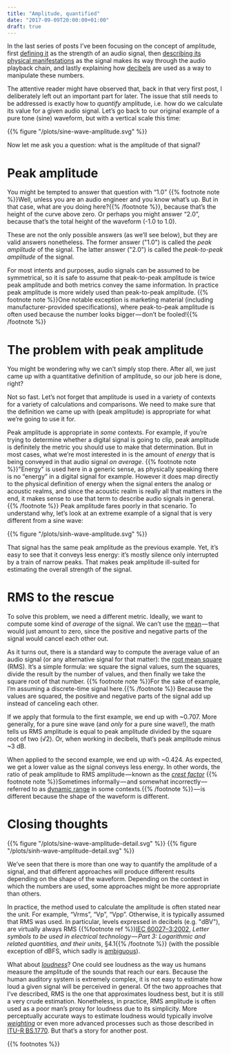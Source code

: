 ```yaml
---
title: "Amplitude, quantified"
date: "2017-09-09T20:00:00+01:00"
draft: true
---
```


In the last series of posts I’ve been focusing on the concept of amplitude, first [defining it](<{{% ref "anatomy.md" %}}>) as the strength of an audio signal, then [describing its physical manifestations](<{{% ref "life.md" %}}>) as the signal makes its way through the audio playback chain, and lastly explaining how [decibels](<{{% ref "decibel.md" %}}>) are used as a way to manipulate these numbers.

The attentive reader might have observed that, back in that very first post, I deliberately left out an important part for later. The issue that still needs to be addressed is exactly how to *quantify* amplitude, i.e. how do we calculate its value for a given audio signal. Let’s go back to our original example of a pure tone (sine) waveform, but with a vertical scale this time:

{{% figure "/plots/sine-wave-amplitude.svg" %}}

Now let me ask you a question: what is the amplitude of that signal?

# Peak amplitude

You might be tempted to answer that question with “1.0” {{% footnote note %}}Well, unless you are an audio engineer and you know what’s up. But in that case, what are you doing here?{{% /footnote %}}, because that’s the height of the curve above zero. Or perhaps you might answer “2.0”, because that’s the total height of the waveform (-1.0 to 1.0).

These are not the only possible answers (as we’ll see below), but they are valid answers nonetheless. The former answer ("1.0") is called the *peak amplitude* of the signal. The latter answer ("2.0") is called the *peak-to-peak amplitude* of the signal.

For most intents and purposes, audio signals can be assumed to be symmetrical, so it is safe to assume that peak-to-peak amplitude is twice peak amplitude and both metrics convey the same information. In practice peak amplitude is more widely used than peak-to-peak amplitude. {{% footnote note %}}One notable exception is marketing material (including manufacturer-provided specifications), where peak-to-peak amplitude is often used because the number looks bigger — don’t be fooled!{{% /footnote %}}

# The problem with peak amplitude

You might be wondering why we can’t simply stop there. After all, we just came up with a quantitative definition of amplitude, so our job here is done, right?

Not so fast. Let’s not forget that amplitude is used in a variety of contexts for a variety of calculations and comparisons. We need to make sure that the definition we came up with (peak amplitude) is appropriate for what we’re going to use it for.

Peak amplitude is appropriate in *some* contexts. For example, if you’re trying to determine whether a digital signal is going to clip, peak amplitude is definitely the metric you should use to make that determination. But in most cases, what we’re most interested in is the amount of *energy* that is being conveyed in that audio signal *on average*. {{% footnote note %}}"Energy" is used here in a generic sense, as physically speaking there is no “energy” in a digital signal for example. However it does map directly to the physical definition of energy when the signal enters the analog or acoustic realms, and since the acoustic realm is really all that matters in the end, it makes sense to use that term to describe audio signals in general.{{% /footnote %}} Peak amplitude fares poorly in that scenario. To understand why, let’s look at an extreme example of a signal that is very different from a sine wave:

{{% figure "/plots/sinh-wave-amplitude.svg" %}}

That signal has the same peak amplitude as the previous example. Yet, it’s easy to see that it conveys less energy: it’s mostly silence only interrupted by a train of narrow peaks. That makes peak amplitude ill-suited for estimating the overall strength of the signal.

# RMS to the rescue

To solve this problem, we need a different metric. Ideally, we want to compute some kind of *average* of the signal. We can’t use the [mean][] — that would just amount to zero, since the positive and negative parts of the signal would cancel each other out.

As it turns out, there is a standard way to compute the average value of an audio signal (or any alternative signal for that matter): the [root mean square][] (RMS). It’s a simple formula: we square the signal values, sum the squares, divide the result by the number of values, and then finally we take the square root of that number. {{% footnote note %}}For the sake of example, I’m assuming a discrete-time signal here.{{% /footnote %}} Because the values are squared, the positive and negative parts of the signal add up instead of canceling each other.

If we apply that formula to the first example, we end up with ~0.707. More generally, for a pure sine wave (and *only* for a pure sine wave!), the math tells us RMS amplitude is equal to peak amplitude divided by the square root of two (√2). Or, when working in decibels, that’s peak amplitude minus ~3 dB.

When applied to the second example, we end up with ~0.424. As expected, we get a lower value as the signal conveys less energy. In other words, the ratio of peak amplitude to RMS amplitude — known as the *[crest factor][]* {{% footnote note %}}Sometimes informally — and somewhat incorrectly — referred to as [dynamic range](https://en.wikipedia.org/wiki/Dynamic_range#Music) in some contexts.{{% /footnote %}} — is different because the shape of the waveform is different.

# Closing thoughts

{{% figure "/plots/sine-wave-amplitude-detail.svg" %}}
{{% figure "/plots/sinh-wave-amplitude-detail.svg" %}}

We’ve seen that there is more than one way to quantify the amplitude of a signal, and that different approaches will produce different results depending on the shape of the waveform. Depending on the context in which the numbers are used, some approaches might be more appropriate than others.

In practice, the method used to calculate the amplitude is often stated near the unit. For example, “Vrms”, “Vp”, “Vpp”. Otherwise, it is typically assumed that RMS was used. In particular, levels expressed in decibels (e.g. "dBV"), are virtually always RMS {{%footnote ref %}}[IEC 60027–3:2002](https://webstore.iec.ch/publication/94), *Letter symbols to be used in electrical technology — Part 3: Logarithmic and related quantities, and their units*, §4.1{{% /footnote %}} (with the possible exception of dBFS, which sadly is [ambiguous][dbfs]).

What about *[loudness][]*? One could see loudness as the way us humans measure the amplitude of the sounds that reach our ears. Because the human auditory system is extremely complex, it is not easy to estimate how loud a given signal will be perceived in general. Of the two approaches that I’ve described, RMS is the one that approximates loudness best, but it is still a very crude estimation. Nonetheless, in practice, RMS amplitude is often used as a poor man’s proxy for loudness due to its simplicity. More perceptually accurate ways to estimate loudness would typically involve *[weighting][]* or even more advanced processes such as those described in [ITU-R BS.1770][]. But that’s a story for another post.

{{% footnotes %}}

[crest factor]: https://en.wikipedia.org/wiki/Crest_factor

[dbfs]: https://en.wikipedia.org/wiki/DBFS

[itu-r bs.1770]: https://www.itu.int/rec/R-REC-BS.1770/en

[loudness]: https://en.wikipedia.org/wiki/Loudness

[mean]: https://en.wikipedia.org/wiki/Arithmetic_mean

[root mean square]: https://en.wikipedia.org/wiki/Root_mean_square

[weighting]: https://en.wikipedia.org/wiki/Weighting
